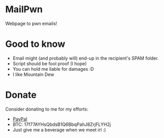 # MailPwn
Webpage to pwn emails!

# Good to know
- Email might (and probably will) end-up in the recipient's SPAM folder.
- Script should be fool proof (I hope)
- You can hold me liable for damages :D
- I like Mountain Dew

# Donate
Consider donating to me for my efforts:
- [PayPal](https://www.paypal.me/finlaydag33k)
- BTC: 17f77AYHsQbdsB1Q6BbqPahJ8ZrjFLYH2j
- Just give me a beverage when we meet irl :)